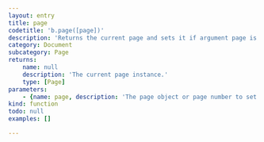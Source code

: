 ```yaml
---
layout: entry
title: page
codetitle: 'b.page([page])'
description: 'Returns the current page and sets it if argument page is given. Numbering starts with 1.'
category: Document
subcategory: Page
returns:
    name: null
    description: 'The current page instance.'
    type: [Page]
parameters:
    - {name: page, description: 'The page object or page number to set the current page to. If you pass a PageItem the current page will be set to it''s containing page.', optional: true, type: [null]}
kind: function
todo: null
examples: []

---
```


